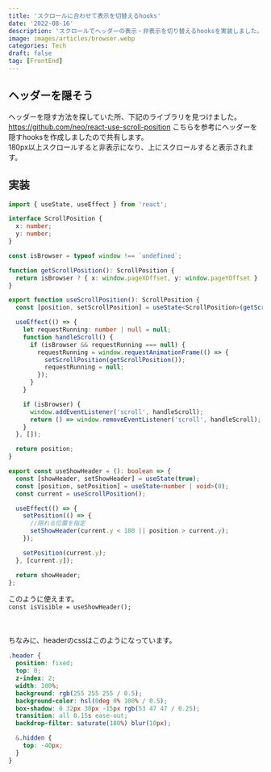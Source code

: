 ```yaml
---
title: 'スクロールに合わせて表示を切替えるhooks'
date: '2022-08-16'
description: 'スクロールでヘッダーの表示・非表示を切り替えるhooksを実装しました。'
image: images/articles/browser.webp
categories: Tech
draft: false
tag: [FrontEnd]
---
```


## ヘッダーを隠そう

ヘッダーを隠す方法を探していた所、下記のライブラリを見つけました。
https://github.com/neo/react-use-scroll-position
こちらを参考にヘッダーを隠すhooksを作成しましたので共有します。  
180px以上スクロールすると非表示になり、上にスクロールすると表示されます。

## 実装
```js:hooks/useScrollPosition.ts
import { useState, useEffect } from 'react';

interface ScrollPosition {
  x: number;
  y: number;
}

const isBrowser = typeof window !== `undefined`;

function getScrollPosition(): ScrollPosition {
  return isBrowser ? { x: window.pageXOffset, y: window.pageYOffset } : { x: 0, y: 0 };
}

export function useScrollPosition(): ScrollPosition {
  const [position, setScrollPosition] = useState<ScrollPosition>(getScrollPosition());

  useEffect(() => {
    let requestRunning: number | null = null;
    function handleScroll() {
      if (isBrowser && requestRunning === null) {
        requestRunning = window.requestAnimationFrame(() => {
          setScrollPosition(getScrollPosition());
          requestRunning = null;
        });
      }
    }

    if (isBrowser) {
      window.addEventListener('scroll', handleScroll);
      return () => window.removeEventListener('scroll', handleScroll);
    }
  }, []);

  return position;
}

export const useShowHeader = (): boolean => {
  const [showHeader, setShowHeader] = useState(true);
  const [position, setPosition] = useState<number | void>(0);
  const current = useScrollPosition();

  useEffect(() => {
    setPosition(() => {
      //隠れる位置を指定
      setShowHeader(current.y < 180 || position > current.y);
    });

    setPosition(current.y);
  }, [current.y]);

  return showHeader;
};

```

このように使えます。  
`const isVisible = useShowHeader();`  

　
　

ちなみに、headerのcssはこのようになっています。
```css:header.module.scss
.header {
  position: fixed;
  top: 0;
  z-index: 2;
  width: 100%;
  background: rgb(255 255 255 / 0.5);
  background-color: hsl(0deg 0% 100% / 0.5);
  box-shadow: 0 32px 30px -15px rgb(53 47 47 / 0.25);
  transition: all 0.15s ease-out;
  backdrop-filter: saturate(180%) blur(10px);

  &.hidden {
    top: -40px;
  }
}
```
